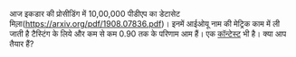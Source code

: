 आज इकडार की प्रोसीडिंग में 10,00,000 पीडीएप का डेटासेट मिला़(https://arxiv.org/pdf/1908.07836.pdf)। इनमें आईओयू नाम की मेट्रिक काम में ली जाती है टैस्टिंग के लिये और कम से कम 0.90 तक के परिणाम आम हैं। एक [कॉन्टेस्ट](https://icdar2021.org/competitions/) भी है। क्या आप तैयार हैं?
